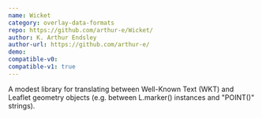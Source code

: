 ```yaml
---
name: Wicket
category: overlay-data-formats
repo: https://github.com/arthur-e/Wicket/
author: K. Arthur Endsley
author-url: https://github.com/arthur-e/
demo: 
compatible-v0:
compatible-v1: true
---
```


A modest library for translating between Well-Known Text (WKT) and Leaflet geometry objects (e.g. between L.marker() instances and "POINT()" strings).
